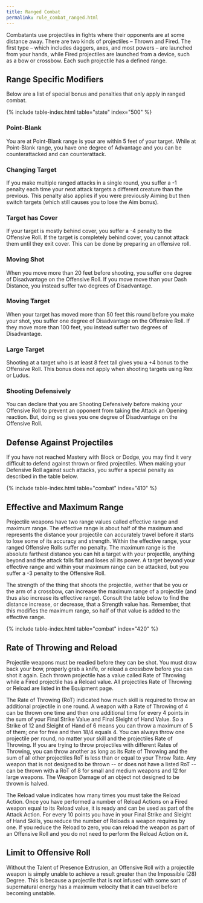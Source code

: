 ```yaml
---
title: Ranged Combat
permalink: rule_combat_ranged.html
---
```


Combatants use projectiles in fights where their opponents are at some distance away. There are two kinds of projectiles – Thrown and Fired. The first type – which includes daggers, axes, and most powers – are launched from your hands, while Fired projectiles are launched from a device, such as a bow or crossbow. Each such projectile has a defined range.

## Range Specific Modifiers
Below are a list of special bonus and penalties that only apply in ranged combat.

{% include table-index.html table="state" index="500" %}

### Point-Blank
You are at Point-Blank range is your are within 5 feet of your target. While at Point-Blank range, you have one degree of Advantage and you can be counterattacked and can counterattack.

### Changing Target
If you make multiple ranged attacks in a single round, you suffer a -1 penalty each time your next attack targets a different creature than the previous. This penalty also applies if you were previously Aiming but then switch targets (which still causes you to lose the Aim bonus).

### Target has Cover
If your target is mostly behind cover, you suffer a -4 penalty to the Offensive Roll. If the target is completely behind cover, you cannot attack them until they exit cover. This can be done by preparing an offensive roll.

### Moving Shot
When you move more than 20 feet before shooting, you suffer one degree of Disadvantage on the Offensive Roll. If you move move than your Dash Distance, you instead suffer two degrees of Disadvantage.

### Moving Target
When your target has moved more than 50 feet this round before you make your shot, you suffer one degree of Disadvantage on the Offensive Roll. If they move more than 100 feet, you instead suffer two degrees of Disadvantage.

### Large Target
Shooting at a target who is at least 8 feet tall gives you a +4 bonus to the Offensive Roll. This bonus does not apply when shooting targets using Rex or Ludus.

### Shooting Defensively
You can declare that you are Shooting Defensively before making your Offensive Roll to prevent an opponent from taking the Attack an Opening reaction. But, doing so gives you one degree of Disadvantage on the Offensive Roll.

## Defense Against Projectiles
If you have not reached Mastery with Block or Dodge, you may find it very difficult to defend against thrown or fired projectiles. When making your Defensive Roll against such attacks, you suffer a special penalty as described in the table below. 

{% include table-index.html table="combat" index="410" %}

## Effective and Maximum Range
Projectile weapons have two range values called effective range and maximum range. The effective range is about half of the maximum and represents the distance your projectile can accurately travel before it starts to lose some of its accuracy and strength. Within the effective range, your ranged Offensive Rolls suffer no penalty. The maximum range is the absolute farthest distance you can hit a target with your projectile, anything beyond and the attack falls flat and loses all its power. A target beyond your effective range and within your maximum range can be attacked, but you suffer a -3 penalty to the Offensive Roll.

The strength of the thing that shoots the projectile, wether that be you or the arm of a crossbow, can increase the maximum range of a projectile (and thus also increase its effective range). Consult the table below to find the distance increase, or decrease, that a Strength value has. Remember, that this modifies the maximum range, so half of that value is added to the effective range.

{% include table-index.html table="combat" index="420" %}

## Rate of Throwing and Reload
Projectile weapons must be readied before they can be shot. You must draw back your bow, properly grab a knife, or reload a crossbow before you can shot it again. Each thrown projectile has a value called Rate of Throwing while a Fired projectile has a Reload value. All projectiles Rate of Throwing or Reload are listed in the Equipment page.

The Rate of Throwing (RoT) indicated how much skill is required to throw an additional projectile in one round. A weapon with a Rate of Throwing of 4 can be thrown one time and then one additional time for every 4 points in the sum of your Final Strike Value and Final Sleight of Hand Value. So a Strike of 12 and Sleight of Hand of 6 means you can throw a maximum of 5 of them; one for free and then 18/4 equals 4. You can always throw one projectile per round, no matter your skill and the projectiles Rate of Throwing. If you are trying to throw projectiles with different Rates of Throwing, you can throw another as long as its Rate of Throwing and the sum of all other projectiles RoT is less than or equal to your Throw Rate. Any weapon that is not designed to be thrown -- or does not have a listed RoT -- can be thrown with a RoT of 8 for small and medium weapons and 12 for large weapons. The Weapon Damage of an object not designed to be thrown is halved.

The Reload value indicates how many times you must take the Reload Action. Once you have performed a number of Reload Actions on a Fired weapon equal to its Reload value, it is ready and can be used as part of the Attack Action. For every 10 points you have in your Final Strike and Sleight of Hand Skills, you reduce the number of Reloads a weapon requires by one. If you reduce the Reload to zero, you can reload the weapon as part of an Offensive Roll and you do not need to perform the Reload Action on it.

## Limit to Offensive Roll
Without the Talent of Presence Extrusion, an Offensive Roll with a projectile weapon is simply unable to achieve a result greater than the Impossible (28) Degree. This is because a projectile that is not infused with some sort of supernatural energy has a maximum velocity that it can travel before becoming unstable.
